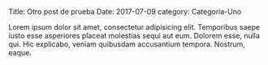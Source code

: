 Title: Otro post de prueba
Date: 2017-07-09
category: Categoria-Uno

Lorem ipsum dolor sit amet, consectetur adipisicing elit. Temporibus saepe iusto esse asperiores placeat molestias sequi aut eum. Dolorem esse, nulla qui. Hic explicabo, veniam quibusdam accusantium tempora. Nostrum, eaque.